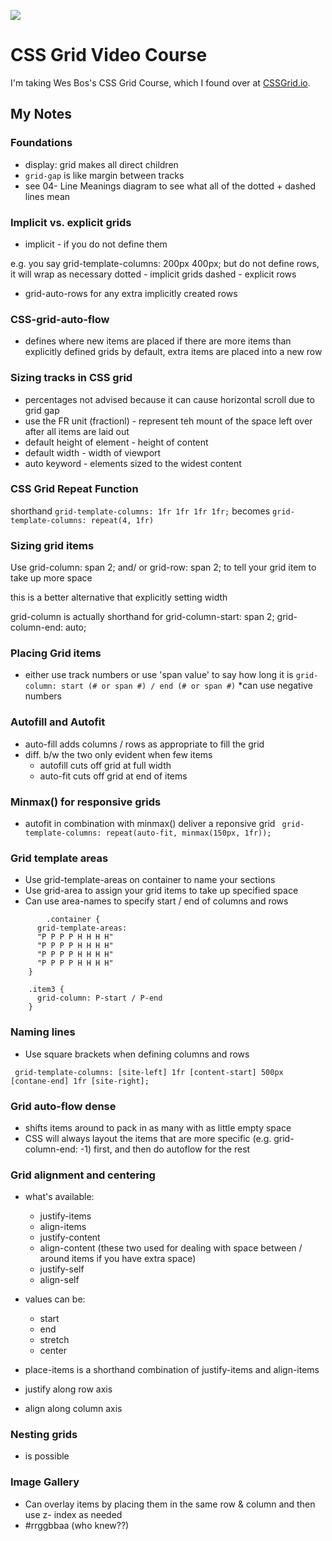 ![](https://res.cloudinary.com/wesbos/image/upload/v1515524452/GRID-social-share_wlfzk3.png)

# CSS Grid Video Course

I'm taking Wes Bos's CSS Grid Course, which I found over at [CSSGrid.io](https://CSSGrid.io).

## My Notes

### Foundations
* display: grid makes all direct children
* `grid-gap` is like margin between tracks
* see 04- Line Meanings diagram to see what all of the dotted + dashed lines mean

### Implicit vs. explicit grids
* implicit - if you do not define them

e.g. you say grid-template-columns: 200px 400px;
but do not define rows, it will wrap as necessary
dotted - implicit grids
dashed - explicit rows

* grid-auto-rows for any extra implicitly created rows


### CSS-grid-auto-flow
* defines where new items are placed if there are more items than explicitly defined grids
by default, extra items are placed into a new row

### Sizing tracks in CSS grid
* percentages not advised because it can cause horizontal scroll due to grid gap
* use the FR unit (fractionl) - represent teh mount of the space left over after all items are laid out
* default height of element - height of content
* default width - width of viewport
* auto keyword - elements sized to the widest content

### CSS Grid Repeat Function
shorthand
`grid-template-columns: 1fr 1fr 1fr 1fr;`
becomes
`grid-template-columns: repeat(4, 1fr)`

### Sizing grid items
Use grid-column: span 2; and/ or
grid-row: span 2; to tell your grid item to take up more space

this is a better alternative that explicitly setting width

grid-column is actually shorthand for
grid-column-start: span 2;
grid-column-end: auto;

### Placing Grid items
* either use track numbers or use 'span value' to say how long it is
`grid-column: start (# or span #) / end (# or span #)`
*can use negative numbers

### Autofill and Autofit
* auto-fill adds columns / rows as appropriate to fill the grid
* diff. b/w the two only evident when few items
  * autofill cuts off grid at full width
  * auto-fit cuts off grid at end of items

### Minmax() for responsive grids
* autofit in combination with minmax() deliver a reponsive grid
` grid-template-columns: repeat(auto-fit, minmax(150px, 1fr));`

### Grid template areas
* Use grid-template-areas on container to name your sections
* Use grid-area to assign your grid items to take up specified space
* Can use area-names to specify start / end of columns and rows
```
		.container {
      grid-template-areas:
      "P P P P H H H H"
      "P P P P H H H H"
      "P P P P H H H H"
      "P P P P H H H H"
    }

    .item3 {
      grid-column: P-start / P-end
    }
```

### Naming lines
* Use square brackets when defining columns and rows
```
 grid-template-columns: [site-left] 1fr [content-start] 500px [contane-end] 1fr [site-right];
 ```

### Grid auto-flow dense
* shifts items around to pack in as many with as little empty space
* CSS will always layout the items that are more specific (e.g. grid-column-end: -1) first, and then do autoflow for the rest

### Grid alignment and centering
* what's available:
	* justify-items
	* align-items
	* justify-content
	* align-content (these two used for dealing with space between / around items if you have extra space)
	* justify-self
	* align-self
* values can be:
  * start
  * end
  * stretch
  * center
* place-items is a shorthand combination of justify-items and align-items

* justify along row axis
* align along column axis

### Nesting grids
* is possible

### Image Gallery
* Can overlay items by placing them in the same row & column and then use z- index as needed
* #rrggbbaa (who knew??)


